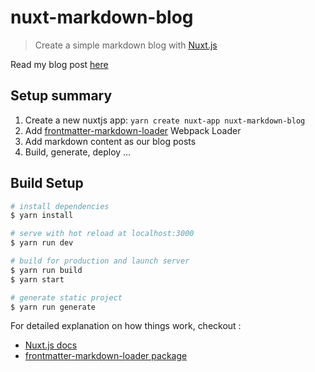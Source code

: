 # nuxt-markdown-blog

> Create a simple markdown blog with [Nuxt.js](https://nuxtjs.org)

Read my blog post [here](https://pambo-ognana.ga/create-a-simple-markdown-blog-with-nuxtjs)

## Setup summary

1. Create a new nuxtjs app: `yarn create nuxt-app nuxt-markdown-blog`
2. Add [frontmatter-markdown-loader](https://www.npmjs.com/packagefrontmatter-markdown-loader) Webpack Loader
3. Add markdown content as our blog posts
4. Build, generate, deploy ...

## Build Setup

``` bash
# install dependencies
$ yarn install

# serve with hot reload at localhost:3000
$ yarn run dev

# build for production and launch server
$ yarn run build
$ yarn start

# generate static project
$ yarn run generate
```

For detailed explanation on how things work, checkout :

- [Nuxt.js docs](https://nuxtjs.org)
- [frontmatter-markdown-loader package](https://nuxtjs.org)
